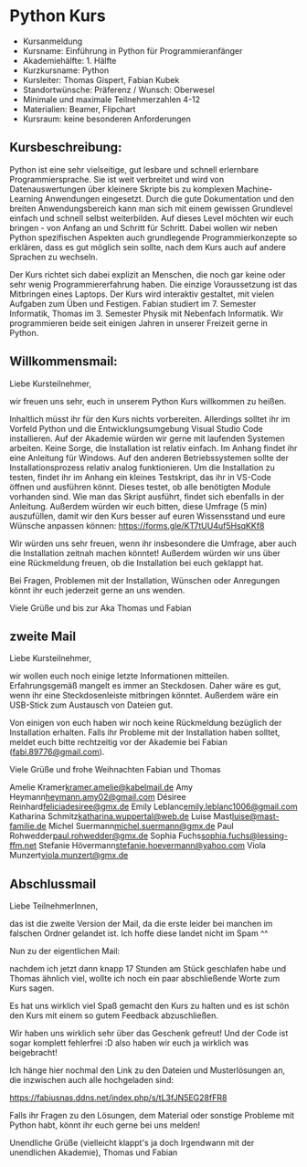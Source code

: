 # Python Kurs
- Kursanmeldung
- Kursname: Einführung in Python für Programmieranfänger
- Akademiehälfte: 1. Hälfte
- Kurzkursname: Python
- Kursleiter: Thomas Gispert, Fabian Kubek
- Standortwünsche:  Präferenz / Wunsch: Oberwesel
- Minimale und maximale Teilnehmerzahlen 4-12
- Materialien: Beamer, Flipchart
- Kursraum: keine besonderen Anforderungen

## Kursbeschreibung:
Python ist eine sehr vielseitige, gut lesbare und schnell erlernbare Programmiersprache. Sie ist weit verbreitet und wird von Datenauswertungen über kleinere Skripte bis zu komplexen Machine-Learning Anwendungen eingesetzt. Durch die gute Dokumentation und den breiten Anwendungsbereich kann man sich mit einem gewissen Grundlevel einfach und schnell selbst weiterbilden. Auf dieses Level möchten wir euch bringen - von Anfang an und Schritt für Schritt. Dabei wollen wir neben Python spezifischen Aspekten auch grundlegende Programmierkonzepte so erklären, dass es gut möglich sein sollte, nach dem Kurs auch auf andere Sprachen zu wechseln. 

Der Kurs richtet sich dabei explizit an Menschen, die noch gar keine oder sehr wenig Programmiererfahrung haben. Die einzige Voraussetzung ist das Mitbringen eines Laptops. Der Kurs wird interaktiv gestaltet, mit vielen Aufgaben zum Üben und Festigen. 
Fabian studiert im 7. Semester Informatik, Thomas im 3. Semester Physik mit Nebenfach Informatik. Wir programmieren beide seit einigen Jahren in unserer Freizeit gerne in Python. 



## Willkommensmail:
Liebe Kursteilnehmer,

wir freuen uns sehr, euch in unserem Python Kurs willkommen zu heißen.

Inhaltlich müsst ihr für den Kurs nichts vorbereiten. Allerdings solltet ihr im Vorfeld Python und die Entwicklungsumgebung Visual Studio Code installieren. Auf der Akademie würden wir gerne mit laufenden Systemen arbeiten. Keine Sorge, die Installation ist relativ einfach. Im Anhang findet ihr eine Anleitung für Windows. Auf den anderen Betriebssystemen sollte der Installationsprozess relativ analog funktionieren. Um die Installation zu testen, findet ihr im Anhang ein kleines Testskript, das ihr in VS-Code öffnen und ausführen könnt. Dieses testet, ob alle benötigten Module vorhanden sind. Wie man das Skript ausführt, findet sich ebenfalls in der Anleitung.
Außerdem würden wir euch bitten, diese Umfrage (5 min) auszufüllen, damit wir den Kurs besser auf euren Wissensstand und eure Wünsche anpassen können:
https://forms.gle/KT7tUU4uf5HsqKKf8

Wir würden uns sehr freuen, wenn ihr insbesondere die Umfrage, aber auch die Installation zeitnah machen könntet! Außerdem würden wir uns über eine Rückmeldung freuen, ob die Installation bei euch geklappt hat.

Bei Fragen, Problemen mit der Installation, Wünschen oder Anregungen könnt ihr euch jederzeit gerne an uns wenden.

Viele Grüße und bis zur Aka
Thomas und Fabian

## zweite Mail
Liebe Kursteilnehmer,

wir wollen euch noch einige letzte Informationen mitteilen. Erfahrungsgemäß mangelt es immer an Steckdosen. Daher wäre es gut, wenn ihr eine Steckdosenleiste mitbringen könntet. Außerdem wäre ein USB-Stick zum Austausch von Dateien gut. 

Von einigen von euch haben wir noch keine Rückmeldung bezüglich der Installation erhalten. Falls ihr Probleme mit der Installation haben solltet, meldet euch bitte rechtzeitig vor der Akademie bei Fabian (fabi.89776@gmail.com). 

Viele Grüße und frohe Weihnachten
Fabian und Thomas


Amelie Kramer<kramer.amelie@kabelmail.de>
Amy Heymann<heymann.amy02@gmail.com>
Désiree Reinhard<feliciadesiree@gmx.de>
Emily Leblanc<emily.leblanc1006@gmail.com>
Katharina Schmitz<katharina.wuppertal@web.de>
Luise Mast<luise@mast-familie.de>
Michel Suermann<michel.suermann@gmx.de>
Paul Rohwedder<paul.rohwedder@gmx.de>
Sophia Fuchs<sophia.fuchs@lessing-ffm.net>
Stefanie Hövermann<stefanie.hoevermann@yahoo.com>
Viola Munzert<viola.munzert@gmx.de>


## Abschlussmail
Liebe TeilnehmerInnen, 

das ist die zweite Version der Mail, da die erste leider bei manchen im falschen Ordner gelandet ist. Ich hoffe diese landet nicht im Spam ^^

Nun zu der eigentlichen Mail: 

nachdem ich jetzt dann knapp 17 Stunden am Stück geschlafen habe und Thomas ähnlich viel, wollte ich noch ein paar abschließende Worte zum Kurs sagen. 

Es hat uns wirklich viel Spaß gemacht den Kurs zu halten und es ist schön den Kurs mit einem so gutem Feedback abzuschließen. 

Wir haben uns wirklich sehr über das Geschenk gefreut! 
Und der Code ist sogar komplett fehlerfrei :D also haben wir euch ja wirklich was beigebracht! 

Ich hänge hier nochmal den Link zu den Dateien und Musterlösungen an, die inzwischen auch alle hochgeladen sind: 

https://fabiusnas.ddns.net/index.php/s/tL3fJN5EG28fFR8

Falls ihr Fragen zu den Lösungen, dem Material oder sonstige Probleme mit Python habt, könnt ihr euch gerne bei uns melden! 

Unendliche Grüße (vielleicht klappt's ja doch Irgendwann mit der unendlichen Akademie), 
Thomas und Fabian



